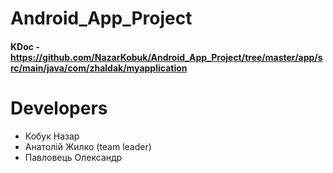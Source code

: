 # Android_App_Project
#### KDoc - https://github.com/NazarKobuk/Android_App_Project/tree/master/app/src/main/java/com/zhaldak/myapplication

# Developers 
* Кобук Назар
* Анатолій Жилко (team leader)
* Павловець Олександр


